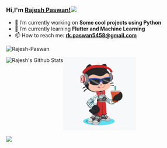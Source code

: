 

### Hi,I'm [ Rajesh Paswan!](https://github.com/Rajesh-Paswan)<img src="https://media.giphy.com/media/hvRJCLFzcasrR4ia7z/giphy.gif" width="25px">
- 🔭 I’m currently working on **Some cool projects using Python**
- 🌱 I’m currently learning **Flutter and Machine Learning**
- 📫 How to reach me: **rk.paswan5458@gmail.com** 

<p align="left"> <img src="https://komarev.com/ghpvc/?username=Rajesh-Paswan" alt="Rajesh-Paswan" /> </p>
<img align="left" alt="Rajesh's Github Stats" src="https://github-readme-stats.vercel.app/api?username=Rajesh-Paswan&show_icons=true&hide_border=true" />


<p>
  <img  align='center' width="200" src="https://github.com/Rajesh-Paswan/Rajesh-Paswan/blob/master/octocat.png">
</p>

<a href="https://github.com/Rajesh-Paswan">
  <img align="center" src="https://github-readme-stats.vercel.app/api/top-langs/?username=Rajesh-Paswan&theme=dark&hide_langs_below=1" />
</a>
